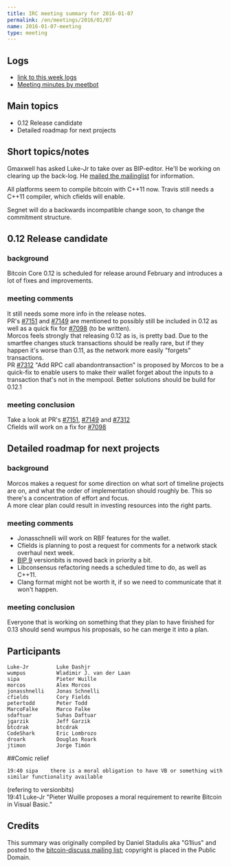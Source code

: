 ```yaml
---
title: IRC meeting summary for 2016-01-07
permalink: /en/meetings/2016/01/07
name: 2016-01-07-meeting
type: meeting
---
```

## Logs

- [link to this week logs](http://bitcoinstats.com/irc/bitcoin-dev/logs/2016/01/07#l1452193219.0)  
- [Meeting minutes by meetbot](http://www.erisian.com.au/meetbot/bitcoin-dev/2016/bitcoin-dev.2016-01-07-19.00.html) 

## Main topics 

- 0.12 Release candidate   
- Detailed roadmap for next projects

## Short topics/notes  

Gmaxwell has asked Luke-Jr to take over as BIP-editor. He'll be working on clearing up the back-log. He [mailed the mailinglist](http://lists.linuxfoundation.org/pipermail/bitcoin-dev/2016-January/012197.html) for information.  

All platforms seem to compile bitcoin with C++11 now. Travis still needs a C++11 compiler, which cfields will enable.

Segnet will do a backwards incompatible change soon, to change the commitment structure.

## 0.12 Release candidate

### background   

Bitcoin Core 0.12 is scheduled for release around February and introduces a lot of fixes and improvements.

### meeting comments

It still needs some more info in the release notes.  
PR's [#7151](https://github.com/bitcoin/bitcoin/pull/7151) and [#7149](https://github.com/bitcoin/bitcoin/pull/7149) are mentioned to possibly still be included in 0.12 as well as a quick fix for [#7098](https://github.com/bitcoin/bitcoin/pull/7098) (to be written).  
Morcos feels strongly that releasing 0.12 as is, is pretty bad. Due to the smartfee changes stuck transactions should be really rare, but if they happen it's worse than 0.11, as the network more easily "forgets" transactions.   
PR [#7312](https://github.com/bitcoin/bitcoin/pull/7312) "Add RPC call abandontransaction" is proposed by Morcos to be a quick-fix to enable users to make their wallet forget about the inputs to a transaction that's not in the mempool. Better solutions should be build for 0.12.1  

### meeting conclusion  

Take a look at PR's [#7151](https://github.com/bitcoin/bitcoin/pull/7151), [#7149](https://github.com/bitcoin/bitcoin/pull/7149) and [#7312](https://github.com/bitcoin/bitcoin/pull/7312)  
Cfields will work on a fix for [#7098](https://github.com/bitcoin/bitcoin/pull/7098)  

## Detailed roadmap for next projects

### background  

Morcos makes a request for some direction on what sort of timeline projects are on, and what the order of implementation should roughly be. This so there's a concentration of effort and focus.   
A more clear plan could result in investing resources into the right parts.

### meeting comments

- Jonasschnelli will work on RBF features for the wallet.  
- Cfields is planning to post a request for comments for a network stack overhaul next week.  
- [BIP 9](https://github.com/bitcoin/bips/blob/master/bip-0009.mediawiki) versionbits is moved back in priority a bit.  
- Libconsensus refactoring needs a scheduled time to do, as well as C++11.  
- Clang format might not be worth it, if so we need to communicate that it won't happen.  
 
### meeting conclusion  

Everyone that is working on something that they plan to have finished for 0.13 should send wumpus his proposals, so he can merge it into a plan.

## Participants

    Luke-Jr         Luke Dashjr  
    wumpus          Wladimir J. van der Laan  
    sipa	        Pieter Wuille  
    morcos	        Alex Morcos  
    jonasshnelli    Jonas Schnelli  
    cfields         Cory Fields  
    petertodd       Peter Todd  
    MarcoFalke      Marco Falke  
    sdaftuar        Suhas Daftuar  
    jgarzik	        Jeff Garzik  
    btcdrak	        btcdrak  
    CodeShark       Eric Lombrozo  
    droark	        Douglas Roark  
    jtimon	        Jorge Timón  

##Comic relief

    19:40 sipa    there is a moral obligation to have VB or something with similar functionality available  
(refering to versionbits)    
    19:41 Luke-Jr "Pieter Wuille proposes a moral requirement to rewrite Bitcoin in Visual Basic."

## Credits

This summary was originally compiled by Daniel Stadulis aka "G1lius" and posted to the [bitcoin-discuss mailing list][meetingsource]; copyright is placed in the Public Domain.

[meetingsource]: http://lists.linuxfoundation.org/pipermail/bitcoin-discuss/2016-January/000040.html